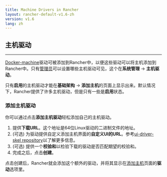 ```yaml
---
title: Machine Drivers in Rancher
layout: rancher-default-v1.6-zh
version: v1.6
lang: zh
---
```


## 主机驱动
---


[Docker-machine](https://docs.docker.com/machine/)驱动可被添加到Rancher中，以便这些驱动可以将主机添加到Rancher中。只有[管理员]({{site.baseurl}}/rancher/{{page.version}}/{{page.lang}}/configuration/access-control/#管理员)可以设置哪些主机驱动可见，这个在**系统管理** -> **主机驱动**。

只有**启用**的主机驱动才能在**基础架构** -> **添加主机**的页面上显示出来。默认情况下，Rancher提供了许多主机驱动，但是只有一些是**启用**状态。

### 添加主机驱动

你可以通过点击**添加主机驱动**轻松添加自己的主机驱动。

1. 提供**下载URL**。这个地址是64位Linux驱动的二进制文件的地址。
2. (可选) 为驱动提供自定义添加主机界面的**自定义UI的URL**。参考[ui-driver-skel repository](https://github.com/rancher/ui-driver-skel)以了解更多信息。
3. (可选) 提供一个**校验和**以检验下载的驱动是否匹配期望的校验和。
4. 完成之后，点击**创建**。

点击创建后，Rancher就会添加这个额外的驱动，并将其显示在[添加主机]({{site.baseurl}}/rancher/{{page.version}}/{{page.lang}}/hosts/other/)页面的**驱动**选项里。
